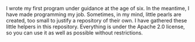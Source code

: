 I wrote my first program under guidance at the age of six. In the meantime, I have made programming my job. Sometimes, in my mind, little
pearls are created, too small to justify a repository of their own. I have gathered these little helpers in this repository. Everything is
under the Apache 2.0 license, so you can use it as well as possible without restrictions.
